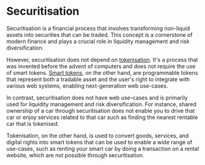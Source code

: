 # Securitisation

Securitisation is a financial process that involves transforming non-liquid assets into securities that can be traded. This concept is a cornerstone of modern finance and plays a crucial role in liquidity management and risk diversification.

However, securitisation does not depend on [tokenisation](Tokenization.md). It's a process that was invented before the advent of computers and does not require the use of smart tokens. [Smart tokens](SmartToken.md), on the other hand, are programmable tokens that represent both a tradable asset and the user's right to integrate with various web systems, enabling next-generation web use-cases.

In contrast, securitisation does not have web use-cases and is primarily used for liquidity management and risk diversification. For instance, shared ownership of a car through securitisation does not enable you to drive that car or enjoy services related to that car such as finding the nearest rentable car that is tokenised.

Tokenisation, on the other hand, is used to convert goods, services, and digital rights into smart tokens that can be used to enable a wide range of use-cases, such as renting your smart car by doing a transaction on a rental website, which are not possible through securitisation.
